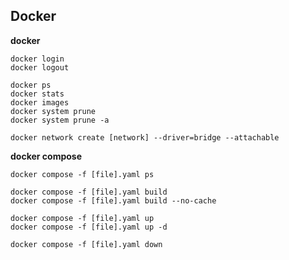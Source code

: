 ## Docker

**docker**

    docker login
    docker logout

    docker ps
    docker stats
    docker images
    docker system prune
    docker system prune -a

    docker network create [network] --driver=bridge --attachable

**docker compose**

    docker compose -f [file].yaml ps

    docker compose -f [file].yaml build
    docker compose -f [file].yaml build --no-cache

    docker compose -f [file].yaml up
    docker compose -f [file].yaml up -d

    docker compose -f [file].yaml down
